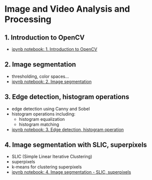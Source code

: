 # Image and Video Analysis and Processing

## 1. Introduction to OpenCV

- [ipynb notebook: 1. Introduction to OpenCV](./lab1%20-%20introduction%20to%20opencv/Podstawy_OpenCV.ipynb)

## 2. Image segmentation

- thresholding, color spaces...
- [ipynb notebook: 2. Image segmentation](./lab2%20-%20image%20segmentation/lab2-image-segmentation.ipynb) 

## 3. Edge detection, histogram operations

- edge detection using Canny and Sobel
- histogram operations including:
    - histogram equalization 
    - histogram matching
- [ipynb notebook: 3. Edge detection, histogram operation](./lab3%20-%20edge%20detection,%20histrogram%20operations/lab3.ipynb)

## 4. Image segmentation with SLIC, superpixels

- SLIC (Simple Linear Iterative Clustering)
- superpixels
- k-means for clustering superpixels
- [ipynb notebook: 4. Image segmentation - SLIC, superpixels](./lab4%20-%20image%20segmentation/lab4-image-segmentation.ipynb)
